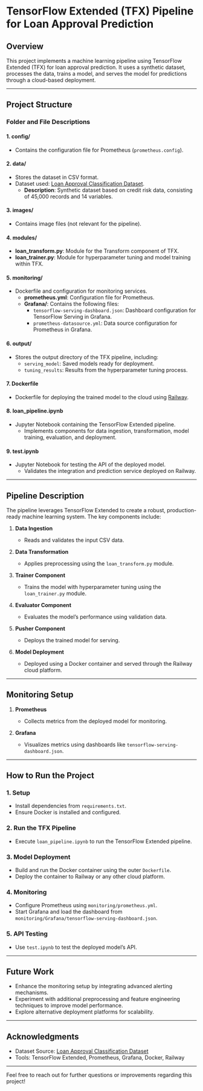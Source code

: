 # TensorFlow Extended (TFX) Pipeline for Loan Approval Prediction

## Overview
This project implements a machine learning pipeline using TensorFlow Extended (TFX) for loan approval prediction. It uses a synthetic dataset, processes the data, trains a model, and serves the model for predictions through a cloud-based deployment.

---

## Project Structure

### **Folder and File Descriptions**

#### 1. **config/**
- Contains the configuration file for Prometheus (`prometheus.config`).

#### 2. **data/**
- Stores the dataset in CSV format.
- Dataset used: [Loan Approval Classification Dataset](https://www.kaggle.com/datasets/taweilo/loan-approval-classification-data).
  - **Description**: Synthetic dataset based on credit risk data, consisting of 45,000 records and 14 variables.

#### 3. **images/**
- Contains image files (not relevant for the pipeline).

#### 4. **modules/**
- **loan_transform.py**: Module for the Transform component of TFX.
- **loan_trainer.py**: Module for hyperparameter tuning and model training within TFX.

#### 5. **monitoring/**
- Dockerfile and configuration for monitoring services.
  - **prometheus.yml**: Configuration file for Prometheus.
  - **Grafana/**: Contains the following files:
    - `tensorflow-serving-dashboard.json`: Dashboard configuration for TensorFlow Serving in Grafana.
    - `prometheus-datasource.yml`: Data source configuration for Prometheus in Grafana.

#### 6. **output/**
- Stores the output directory of the TFX pipeline, including:
  - `serving_model`: Saved models ready for deployment.
  - `tuning_results`: Results from the hyperparameter tuning process.

#### 7. **Dockerfile**
- Dockerfile for deploying the trained model to the cloud using [Railway](https://railway.app/).

#### 8. **loan_pipeline.ipynb**
- Jupyter Notebook containing the TensorFlow Extended pipeline.
  - Implements components for data ingestion, transformation, model training, evaluation, and deployment.

#### 9. **test.ipynb**
- Jupyter Notebook for testing the API of the deployed model.
  - Validates the integration and prediction service deployed on Railway.

---

## Pipeline Description
The pipeline leverages TensorFlow Extended to create a robust, production-ready machine learning system. The key components include:

1. **Data Ingestion**
   - Reads and validates the input CSV data.

2. **Data Transformation**
   - Applies preprocessing using the `loan_transform.py` module.

3. **Trainer Component**
   - Trains the model with hyperparameter tuning using the `loan_trainer.py` module.

4. **Evaluator Component**
   - Evaluates the model’s performance using validation data.

5. **Pusher Component**
   - Deploys the trained model for serving.

6. **Model Deployment**
   - Deployed using a Docker container and served through the Railway cloud platform.

---

## Monitoring Setup

1. **Prometheus**
   - Collects metrics from the deployed model for monitoring.

2. **Grafana**
   - Visualizes metrics using dashboards like `tensorflow-serving-dashboard.json`.

---

## How to Run the Project

### 1. **Setup**
- Install dependencies from `requirements.txt`.
- Ensure Docker is installed and configured.

### 2. **Run the TFX Pipeline**
- Execute `loan_pipeline.ipynb` to run the TensorFlow Extended pipeline.

### 3. **Model Deployment**
- Build and run the Docker container using the outer `Dockerfile`.
- Deploy the container to Railway or any other cloud platform.

### 4. **Monitoring**
- Configure Prometheus using `monitoring/prometheus.yml`.
- Start Grafana and load the dashboard from `monitoring/Grafana/tensorflow-serving-dashboard.json`.

### 5. **API Testing**
- Use `test.ipynb` to test the deployed model’s API.

---

## Future Work
- Enhance the monitoring setup by integrating advanced alerting mechanisms.
- Experiment with additional preprocessing and feature engineering techniques to improve model performance.
- Explore alternative deployment platforms for scalability.

---

## Acknowledgments
- Dataset Source: [Loan Approval Classification Dataset](https://www.kaggle.com/datasets/taweilo/loan-approval-classification-data)
- Tools: TensorFlow Extended, Prometheus, Grafana, Docker, Railway

---

Feel free to reach out for further questions or improvements regarding this project!
